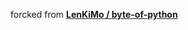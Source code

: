 forcked from **[LenKiMo / byte-of-python](https://github.com/LenKiMo/byte-of-python?_refluxos=a10)**
